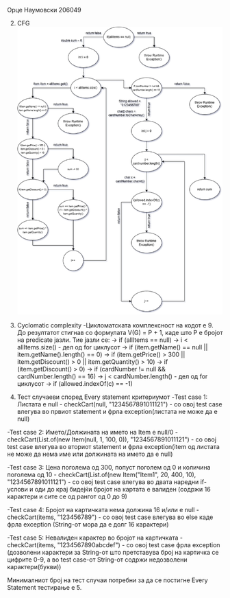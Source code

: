 Орце Наумовски 206049 

2. CFG
![Control Flow Graph](images/cfg.png)

3. Cyclomatic complexity
-Цикломатската комплексност на кодот е 9. До резултатот стигнав со формулата V(G) = P + 1,
 каде што P е бројот на predicate јазли. Тие јазли се:
 -> if (allItems == null)
 -> i < allItems.size() - дел од for циклусот
 -> if (item.getName() == null || item.getName().length() == 0)
 -> if (item.getPrice() > 300 || item.getDiscount() > 0 || item.getQuantity() > 10)
 -> if (item.getDiscount() > 0)
 -> if (cardNumber != null && cardNumber.length() == 16)
 -> j < cardNumber.length()  - дел од for циклусот
 -> if (allowed.indexOf(c) == -1)

4. Тест случаеви според Every statement критериумот
-Test case 1: Листата e null - 
 checkCart(null, "1234567891011121") - со овој test case влегува во првиот statement 
и фрла exception(листата не може да е null)

-Test case 2: Името/Должината на името на Item е null/0 - 
 checkCart(List.of(new Item(null, 1, 100, 0)), "1234567891011121") - со овој test case
влегува во вториот statement и фрла exception(item oд листата не може да нема име или 
должината на името да е null)

-Test case 3: Цена поголема од 300, попуст поголем од 0 и количина поголема од 10 -
 checkCart(List.of(new Item("Item1", 20, 400, 10), "1234567891011121") - со овој test case
влегува во двата наредни if-услови и оди до крај бидејќи бројот на картата е валиден
(содржи 16 карактери и сите се од рангот од 0 до 9)

-Test case 4: Бројот на картичката нема должина 16 и/или е null -
 checkCart(items, "123456789") - со овој test case влегува во else каде фрла exception
 (String-от мора да е долг 16 карактери)

-Test case 5: Невалиден карактер во бројот на картичката - 
 checkCart(items, "1234567890abcdef") -  со овој test case фрла exception (дозволени
 карактери за String-от што претставува број на картичка се цифрите 0-9, а во test case-от
 String-от содржи недозволени карактери(букви))

Минималниот број на тест случаи потребни за да се постигне Every Statement тестирање е 5.
